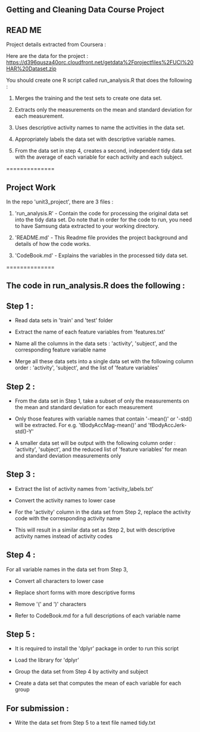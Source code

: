 ## Getting and Cleaning Data Course Project

## READ ME


Project details extracted from Coursera :

Here are the data for the project : 
https://d396qusza40orc.cloudfront.net/getdata%2Fprojectfiles%2FUCI%20HAR%20Dataset.zip

You should create one R script called run_analysis.R that does the following :

1. Merges the training and the test sets to create one data set.

2. Extracts only the measurements on the mean and standard deviation for each measurement. 

3. Uses descriptive activity names to name the activities in the data set.

4. Appropriately labels the data set with descriptive variable names. 

5. From the data set in step 4, creates a second, independent tidy data set with the average of each variable for each activity and each subject.
   
==============
   
## Project Work

In the repo 'unit3_project', there are 3 files :

1. 'run_analysis.R' - Contain the code for processing the original data set into the tidy data set. Do note that in order for the code to run, you need to have Samsung data extracted to your working directory. 

2. 'README.md' - This Readme file provides the project background and details of how the code works.

3. 'CodeBook.md' - Explains the variables in the processed tidy data set.
   
   
==============
   
## The code in run_analysis.R does the following :

## Step 1 :

- Read data sets in 'train' and 'test' folder

- Extract the name of each feature variables from 'features.txt'

- Name all the columns in the data sets : 'activity', 'subject', and the corresponding feature variable name

- Merge all these data sets into a single data set with the following column order : 'activity', 'subject', and the list of 'feature variables'

## Step 2 :

- From the data set in Step 1, take a subset of only the measurements on the mean and standard deviation for each measurement

- Only those features with variable names that contain '-mean()' or '-std() will be extracted.  For e.g. 'tBodyAccMag-mean()' and 'fBodyAccJerk-std()-Y'

- A smaller data set will be output with the following column order : 'activity', 'subject', and the reduced list of 'feature variables' for mean and standard deviation measurements only

## Step 3 :

- Extract the list of activity names from 'activity_labels.txt'

- Convert the activity names to lower case

- For the 'activity' column in the data set from Step 2, replace the activity code with the corresponding activity name

- This will result in a similar data set as Step 2, but with descriptive activity names instead of activity codes

## Step 4 :

For all variable names in the data set from Step 3,

- Convert all characters to lower case

- Replace short forms with more descriptive forms

- Remove '(' and ')' characters

- Refer to CodeBook.md for a full descriptions of each variable name

## Step 5 :

- It is required to install the 'dplyr' package  in order to run this script

- Load the library for 'dplyr'

- Group the data set from Step 4 by activity and subject

- Create a data set that computes the mean of each variable for each group

## For submission :

- Write the data set from Step 5 to a text file named tidy.txt
